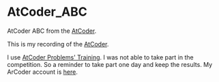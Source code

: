 # AtCoder_ABC
AtCoder ABC from the [AtCoder](https://atcoder.jp/?lang=ja).

This is my recording of the [AtCoder](https://atcoder.jp/?lang=ja).

I use [AtCoder Problems' Training](https://kenkoooo.com/atcoder/#/table/).
I was not able to take part in the competition.
So a reminder to take part one day and keep the results.
My ArCoder account is [here](https://atcoder.jp/users/Ray_sk8).
